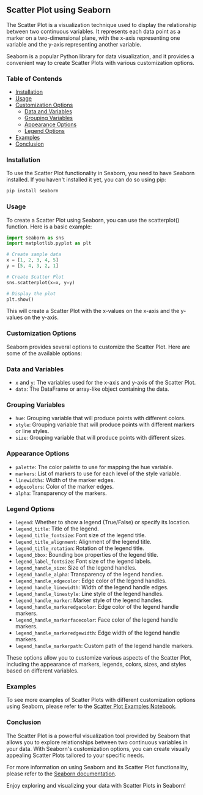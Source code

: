 ## Scatter Plot using Seaborn

The Scatter Plot is a visualization technique used to display the relationship between two continuous variables. It represents each data point as a marker on a two-dimensional plane, with the x-axis representing one variable and the y-axis representing another variable.

Seaborn is a popular Python library for data visualization, and it provides a convenient way to create Scatter Plots with various customization options.

### Table of Contends
- [Installation](#installation)
- [Usage](#usage)
- [Customization Options](#customizationoptions)
    - [Data and Variables](#dataandvariables)
    - [Grouping Variables](#groupingvariables)
    - [Appearance Options](#appearanceoptions)
    - [Legend Options](#legendoptions)
- [Examples](#examples)
- [Conclusion](#conclusion)

### Installation

To use the Scatter Plot functionality in Seaborn, you need to have Seaborn installed. If you haven't installed it yet, you can do so using pip:

```python
pip install seaborn
```

### Usage

To create a Scatter Plot using Seaborn, you can use the scatterplot() function. Here is a basic example:

```python
import seaborn as sns
import matplotlib.pyplot as plt

# Create sample data
x = [1, 2, 3, 4, 5]
y = [5, 4, 3, 2, 1]

# Create Scatter Plot
sns.scatterplot(x=x, y=y)

# Display the plot
plt.show()
```
This will create a Scatter Plot with the x-values on the x-axis and the y-values on the y-axis.

### Customization Options

Seaborn provides several options to customize the Scatter Plot. Here are some of the available options:

### Data and Variables
- `x` and `y`: The variables used for the x-axis and y-axis of the Scatter Plot.
- `data`: The DataFrame or array-like object containing the data.

### Grouping Variables
- `hue`: Grouping variable that will produce points with different colors.
- `style`: Grouping variable that will produce points with different markers or line styles.
- `size`: Grouping variable that will produce points with different sizes.

### Appearance Options
- `palette`: The color palette to use for mapping the hue variable.
- `markers`: List of markers to use for each level of the style variable.
- `linewidths`: Width of the marker edges.
- `edgecolors`: Color of the marker edges.
- `alpha`: Transparency of the markers.

### Legend Options
- `legend`: Whether to show a legend (True/False) or specify its location.
- `legend_title`: Title of the legend.
- `legend_title_fontsize`: Font size of the legend title.
- `legend_title_alignment`: Alignment of the legend title.
- `legend_title_rotation`: Rotation of the legend title.
- `legend_bbox`: Bounding box properties of the legend title.
- `legend_label_fontsize`: Font size of the legend labels.
- `legend_handle_size`: Size of the legend handles.
- `legend_handle_alpha`: Transparency of the legend handles.
- `legend_handle_edgecolor`: Edge color of the legend handles.
- `legend_handle_linewidth`: Width of the legend handle edges.
- `legend_handle_linestyle`: Line style of the legend handles.
- `legend_handle_marker`: Marker style of the legend handles.
- `legend_handle_markeredgecolor`: Edge color of the legend handle markers.
- `legend_handle_markerfacecolor`: Face color of the legend handle markers.
- `legend_handle_markeredgewidth`: Edge width of the legend handle markers.
- `legend_handle_markerpath`: Custom path of the legend handle markers.

These options allow you to customize various aspects of the Scatter Plot, including the appearance of markers, legends, colors, sizes, and styles based on different variables.

### Examples
To see more examples of Scatter Plots with different customization options using Seaborn, please refer to the [Scatter Plot Examples Notebook](https://github.com/rvigneshwaran/datascience-implementations/blob/main/01-data-science-fundamentals/02-statistical-data-visualization/01-seaborn-visualization/01-scatter-plot/01-scatter-plots-demonstration.ipynb).

### Conclusion
The Scatter Plot is a powerful visualization tool provided by Seaborn that allows you to explore relationships between two continuous variables in your data. With Seaborn's customization options, you can create visually appealing Scatter Plots tailored to your specific needs.

For more information on using Seaborn and its Scatter Plot functionality, please refer to the [Seaborn documentation](https://seaborn.pydata.org/).

Enjoy exploring and visualizing your data with Scatter Plots in Seaborn!
